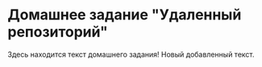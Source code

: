 # Домашнее задание "Удаленный репозиторий"

Здесь находится текст домашнего задания!
Новый добавленный текст.